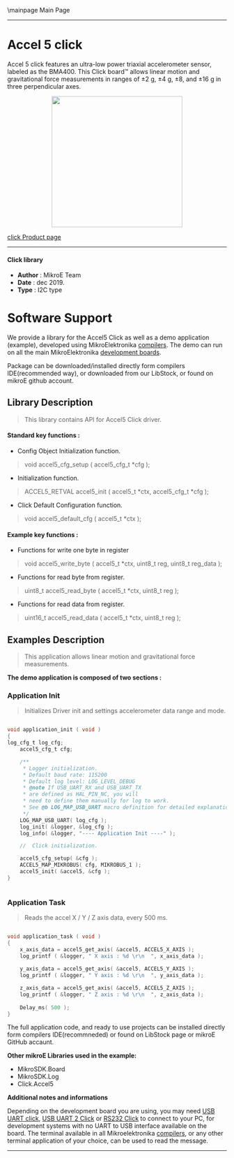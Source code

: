 \mainpage Main Page
 
 

---
# Accel 5 click

Accel 5 click features an ultra-low power triaxial accelerometer sensor, labeled as the BMA400. This Click board™ allows linear motion and gravitational force measurements in ranges of ±2 g, ±4 g, ±8, and ±16 g in three perpendicular axes.

<p align="center">
  <img src="https://download.mikroe.com/images/click_for_ide/accel5_click.png" height=300px>
</p>

[click Product page](https://www.mikroe.com/accel-5-click)

---


#### Click library 

- **Author**        : MikroE Team
- **Date**          : dec 2019.
- **Type**          : I2C type


# Software Support

We provide a library for the Accel5 Click 
as well as a demo application (example), developed using MikroElektronika 
[compilers](https://shop.mikroe.com/compilers). 
The demo can run on all the main MikroElektronika [development boards](https://shop.mikroe.com/development-boards).

Package can be downloaded/installed directly form compilers IDE(recommended way), or downloaded from our LibStock, or found on mikroE github account. 

## Library Description

> This library contains API for Accel5 Click driver.

#### Standard key functions :

- Config Object Initialization function.
> void accel5_cfg_setup ( accel5_cfg_t *cfg ); 
 
- Initialization function.
> ACCEL5_RETVAL accel5_init ( accel5_t *ctx, accel5_cfg_t *cfg );

- Click Default Configuration function.
> void accel5_default_cfg ( accel5_t *ctx );


#### Example key functions :

- Functions for write one byte in register
> void accel5_write_byte ( accel5_t *ctx, uint8_t reg, uint8_t reg_data );
 
- Functions for read byte from register.
> uint8_t accel5_read_byte ( accel5_t *ctx, uint8_t reg );

- Functions for read data from register.
> uint16_t accel5_read_data ( accel5_t *ctx, uint8_t reg );

## Examples Description
 
> This application allows linear motion and gravitational force measurements. 

**The demo application is composed of two sections :**

### Application Init 

> Initializes Driver init and settings accelerometer data range and mode.

```c

void application_init ( void )
{
log_cfg_t log_cfg;
    accel5_cfg_t cfg;

    /** 
     * Logger initialization.
     * Default baud rate: 115200
     * Default log level: LOG_LEVEL_DEBUG
     * @note If USB_UART_RX and USB_UART_TX 
     * are defined as HAL_PIN_NC, you will 
     * need to define them manually for log to work. 
     * See @b LOG_MAP_USB_UART macro definition for detailed explanation.
     */
    LOG_MAP_USB_UART( log_cfg );
    log_init( &logger, &log_cfg );
    log_info( &logger, "---- Application Init ----" );

    //  Click initialization.

    accel5_cfg_setup( &cfg );
    ACCEL5_MAP_MIKROBUS( cfg, MIKROBUS_1 );
    accel5_init( &accel5, &cfg );
}
  
```

### Application Task

> Reads the accel X / Y / Z axis data, every 500 ms.

```c

void application_task ( void )
{
    x_axis_data = accel5_get_axis( &accel5, ACCEL5_X_AXIS );
    log_printf ( &logger, " X axis : %d \r\n  ", x_axis_data );
    
    y_axis_data = accel5_get_axis( &accel5, ACCEL5_Y_AXIS );
    log_printf ( &logger, " Y axis : %d \r\n  ", y_axis_data );

    z_axis_data = accel5_get_axis( &accel5, ACCEL5_Z_AXIS );
    log_printf ( &logger, " Z axis : %d \r\n  ", z_axis_data );
    
    Delay_ms( 500 );
}  

```

The full application code, and ready to use projects can be  installed directly form compilers IDE(recommneded) or found on LibStock page or mikroE GitHub accaunt.

**Other mikroE Libraries used in the example:** 

- MikroSDK.Board
- MikroSDK.Log
- Click.Accel5

**Additional notes and informations**

Depending on the development board you are using, you may need 
[USB UART click](https://shop.mikroe.com/usb-uart-click), 
[USB UART 2 Click](https://shop.mikroe.com/usb-uart-2-click) or 
[RS232 Click](https://shop.mikroe.com/rs232-click) to connect to your PC, for 
development systems with no UART to USB interface available on the board. The 
terminal available in all Mikroelektronika 
[compilers](https://shop.mikroe.com/compilers), or any other terminal application 
of your choice, can be used to read the message.



---
